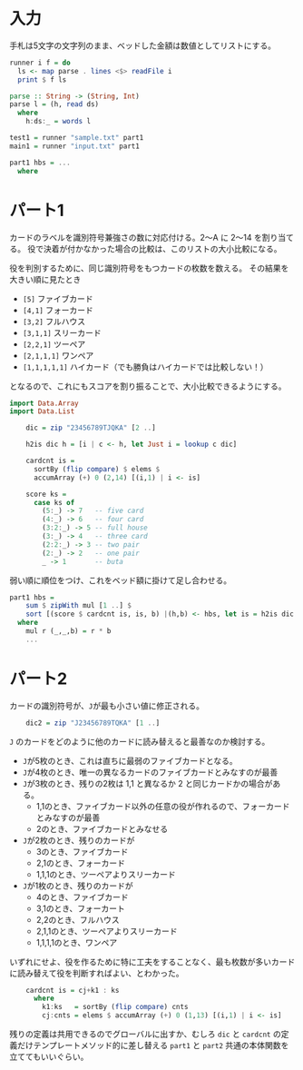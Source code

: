 # 入力

手札は5文字の文字列のまま、ベッドした金額は数値としてリストにする。

```haskell
runner i f = do
  ls <- map parse . lines <$> readFile i
  print $ f ls

parse :: String -> (String, Int)
parse l = (h, read ds)
  where
    h:ds:_ = words l

test1 = runner "sample.txt" part1
main1 = runner "input.txt" part1

part1 hbs = ...
  where
```

# パート1

カードのラベルを識別符号兼強さの数に対応付ける。2～A に 2～14 を割り当てる。
役で決着が付かなかった場合の比較は、このリストの大小比較になる。

役を判別するために、同じ識別符号をもつカードの枚数を数える。
その結果を大きい順に見たとき

- `[5]` ファイブカード
- `[4,1]` フォーカード
- `[3,2]` フルハウス
- `[3,1,1]` スリーカード
- `[2,2,1]` ツーペア
- `[2,1,1,1]` ワンペア
- `[1,1,1,1,1]` ハイカード（でも勝負はハイカードでは比較しない！）

となるので、これにもスコアを割り振ることで、大小比較できるようにする。

```haskell
import Data.Array
import Data.List

    dic = zip "23456789TJQKA" [2 ..]

    h2is dic h = [i | c <- h, let Just i = lookup c dic]

    cardcnt is =
      sortBy (flip compare) $ elems $
      accumArray (+) 0 (2,14) [(i,1) | i <- is]

    score ks =
      case ks of
        (5:_) -> 7   -- five card
        (4:_) -> 6   -- four card
        (3:2:_) -> 5 -- full house
        (3:_) -> 4   -- three card
        (2:2:_) -> 3 -- two pair
        (2:_) -> 2   -- one pair
        _ -> 1       -- buta
```

弱い順に順位をつけ、これをベッド額に掛けて足し合わせる。

```haskell
part1 hbs =
    sum $ zipWith mul [1 ..] $
    sort [(score $ cardcnt is, is, b) |(h,b) <- hbs, let is = h2is dic h]
  where
    mul r (_,_,b) = r * b
    ...
```

# パート2

カードの識別符号が、`J`が最も小さい値に修正される。

```haskell
    dic2 = zip "J23456789TQKA" [1 ..]
```

`J` のカードをどのように他のカードに読み替えると最善なのか検討する。

- `J`が5枚のとき、これは直ちに最弱のファイブカードとなる。
- `J`が4枚のとき、唯一の異なるカードのファイブカードとみなすのが最善
- `J`が3枚のとき、残りの2枚は 1,1 と異なるか 2 と同じカードかの場合がある。
  - 1,1のとき、ファイブカード以外の任意の役が作れるので、フォーカードとみなすのが最善
  - 2のとき、ファイブカードとみなせる
- `J`が2枚のとき、残りのカードが
  - 3のとき、ファイブカード
  - 2,1のとき、フォーカード
  - 1,1,1のとき、ツーペアよりスリーカード
- `J`が1枚のとき、残りのカードが
  - 4のとき、ファイブカード
  - 3,1のとき、フォーカート
  - 2,2のとき、フルハウス
  - 2,1,1のとき、ツーペアよりスリーカード
  - 1,1,1,1のとき、ワンペア

いずれにせよ、役を作るために特に工夫をすることなく、最も枚数が多いカードに読み替えて役を判断すればよい、とわかった。

```haskell
    cardcnt is = cj+k1 : ks
      where
        k1:ks   = sortBy (flip compare) cnts
        cj:cnts = elems $ accumArray (+) 0 (1,13) [(i,1) | i <- is]
```

残りの定義は共用できるのでグローバルに出すか、むしろ `dic` と `cardcnt` の定義だけテンプレートメソッド的に差し替える `part1` と `part2` 共通の本体関数を立ててもいいぐらい。

